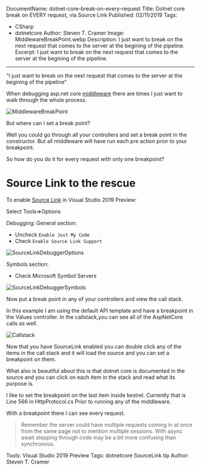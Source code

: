 DocumentName: dotnet-core-break-on-every-request
Title: Dotnet core break on EVERY request, via Source Link
Published: 02/11/2019
Tags: 
  - CSharp 
  - dotnetcore 
Author: Steven T. Cramer
Image: MiddlewareBreakPoint.webp
Description: I just want to break on the next request that comes to the server at the begining of the pipeline.
Excerpt: I just want to break on the next request that comes to the server at the begining of the pipeline.
---

"I just want to break on the next request that comes to the server at the begining of the pipeline"

When debugging asp.net core [middleware](https://docs.microsoft.com/en-us/aspnet/core/fundamentals/middleware/?view=aspnetcore-3.0) there are times I just want to walk through the whole process.

![MiddlewareBreakPoint](/images/MiddlewareBreakPoint.png)

But where can I set a break point? 

Well you could go through all your controllers and set a break point in the constructor. But all middleware will have run each pre action prior to your breakpoint.

So how do you do it for every request with only one breakpoint? 

# Source Link to the rescue

To enable [Source Link](https://docs.microsoft.com/en-us/dotnet/standard/library-guidance/sourcelink) in Visual Studio 2019 Preview:

Select Tools=>Options

Debugging:
  General section:
  * Uncheck `Enable Just My Code`
  * Check `Enable Source Link Support` 

![SourceLinkDebuggerOptions](/images/SourceLinkDebuggerOptions.png)

  Symbols section:
  * Check Microsoft Symbol Servers

![SourceLinkDebuggerSymbols](/images/SourceLinkDebuggerSymbols.png)

Now put a break point in any of your controllers and view the call stack.

In this example I am using the default API template and have a breakpoint in the Values controller.  In the callstack,you can see all of the AspNetCore calls as well.


![Callstack](/images/2019/02/Callstack.png)
  

Now that you have SourceLink enabled you can double click any of the items in the call stack and it will load the source and you can set a breakpoint on them.

What also is beautiful about this is that dotnet core is documented in the source and you can click on each item in the stack and read what its purpose is.

I like to set the breakpoint on the last item inside kestrel.  Currently that is Line 566 in HttpProtocol.cs Prior to running any of the middleware.

With a breakpoint there I can see every request.

> Remember the server could have multiple requests coming in at once from the same page not to mention multiple sessions.  With async await stepping through code may be a bit more confusing than synchronous.

Tools: Visual Studio 2019 Preview
Tags: dotnetcore SourceLink tip
Author: Steven T. Cramer

